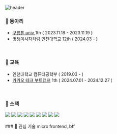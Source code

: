 ![header](https://capsule-render.vercel.app/api?type=cylinder&color=2C5F7A&height=70&section=header&text=사공광열&fontSize=20&fontColor=E6F3FF)


### 🍞 동아리
- [구름톤 univ ](https://teamnexters.com/) 1th ( 2023.11.18 - 2023.11.19 )
- 멋쟁이사자처럼 인천대학교 12th ( 2024.03 -  )


<br/> 

### 🍞 교육
- 인천대학교 컴퓨터공학부 ( 2019.03 - )
- [카카오 테크 부트캠프](https://ktb.goorm.io/) 1th ( 2024.07.01 - 2024.12.27 )

<br/>   

### 🍞 스택
<div style={display:"flex"}>
  <img src="https://img.shields.io/badge/TypeScript-007ACC?style=for-the-badge&logo=typescript&logoColor=white" >
<img src="https://img.shields.io/badge/React-20232A?style=for-the-badge&logo=react&logoColor=61DAFB" >
<img src="https://img.shields.io/badge/React_Native-20232A?style=for-the-badge&logo=react&logoColor=61DAF" />
<img src="https://img.shields.io/badge/Next.js-000?logo=nextdotjs&logoColor=fff&style=for-the-badge"/>
<img src="https://img.shields.io/badge/Express.js-404D59?style=for-the-badge"/>
<img src="https://img.shields.io/badge/MySQL-00000F?style=for-the-badge&logo=mysql&logoColor=white">
<img src="https://img.shields.io/badge/MongoDB-4EA94B?style=for-the-badge&logo=mongodb&logoColor=white"/>
<img src="https://img.shields.io/badge/Amazon_AWS-232F3E?style=for-the-badge&logo=amazon-aws&logoColor=white"/>
<img src="https://img.shields.io/badge/docker-%230db7ed.svg?style=for-the-badge&logo=docker&logoColor=white"/>
</div>


<br/>  
### 🍞 관심 기술
micro frontend, bff
